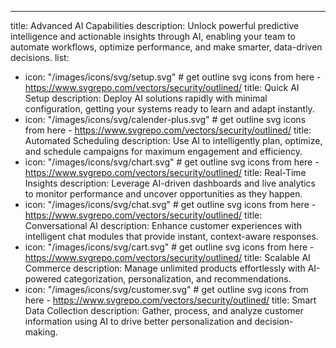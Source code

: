 ---

title: Advanced AI Capabilities
description: Unlock powerful predictive intelligence and actionable insights through AI, enabling your team to automate workflows, optimize performance, and make smarter, data-driven decisions.
list:

- icon: "/images/icons/svg/setup.svg" # get outline svg icons from here - https://www.svgrepo.com/vectors/security/outlined/
  title: Quick AI Setup
  description: Deploy AI solutions rapidly with minimal configuration, getting your systems ready to learn and adapt instantly.
- icon: "/images/icons/svg/calender-plus.svg" # get outline svg icons from here - https://www.svgrepo.com/vectors/security/outlined/
  title: Automated Scheduling
  description: Use AI to intelligently plan, optimize, and schedule campaigns for maximum engagement and efficiency.
- icon: "/images/icons/svg/chart.svg" # get outline svg icons from here - https://www.svgrepo.com/vectors/security/outlined/
  title: Real-Time Insights
  description: Leverage AI-driven dashboards and live analytics to monitor performance and uncover opportunities as they happen.
- icon: "/images/icons/svg/chat.svg" # get outline svg icons from here - https://www.svgrepo.com/vectors/security/outlined/
  title: Conversational AI
  description: Enhance customer experiences with intelligent chat modules that provide instant, context-aware responses.
- icon: "/images/icons/svg/cart.svg" # get outline svg icons from here - https://www.svgrepo.com/vectors/security/outlined/
  title: Scalable AI Commerce
  description: Manage unlimited products effortlessly with AI-powered categorization, personalization, and recommendations.
- icon: "/images/icons/svg/customer.svg" # get outline svg icons from here - https://www.svgrepo.com/vectors/security/outlined/
  title: Smart Data Collection
  description: Gather, process, and analyze customer information using AI to drive better personalization and decision-making.
